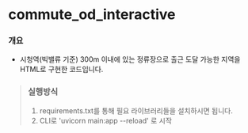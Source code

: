 # commute_od_interactive

### 개요
  - 시청역(빅밸류 기준) 300m 이내에 있는 정류장으로 출근 도달 가능한 지역을 HTML로 구현한 코드입니다.

> ### 실행방식
>1. requirements.txt를 통해 필요 라이브러리들을 설치하시면 됩니다.
>2. CLI로  'uvicorn main:app --reload' 로 시작